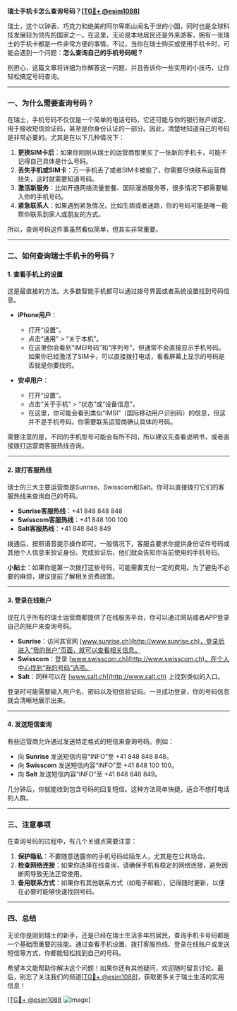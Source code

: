 **瑞士手机卡怎么查询号码？[[TG💪+ @esim1088](https://t.me/s/esim1088)]**

瑞士，这个以钟表、巧克力和绝美的阿尔卑斯山闻名于世的小国，同时也是全球科技发展较为领先的国家之一。在这里，无论是本地居民还是外来游客，拥有一张瑞士的手机卡都是一件非常方便的事情。不过，当你在瑞士购买或使用手机卡时，可能会遇到一个问题：**怎么查询自己的手机号码呢？**

别担心，这篇文章将详细为你解答这一问题，并且告诉你一些实用的小技巧，让你轻松搞定号码查询。

---

### **一、为什么需要查询号码？**

在瑞士，手机号码不仅仅是一个简单的电话号码，它还可能与你的银行账户绑定、用于接收短信验证码，甚至是你身份认证的一部分。因此，清楚地知道自己的号码是非常必要的。尤其是在以下几种情况下：

1. **更换SIM卡后**：如果你刚刚从瑞士的运营商那里买了一张新的手机卡，可能不记得自己具体是什么号码。
2. **丢失手机或SIM卡**：万一手机丢了或者SIM卡被偷了，你需要尽快联系运营商挂失，这时就需要知道号码。
3. **激活新服务**：比如开通网络流量套餐、国际漫游服务等，很多情况下都需要输入你的手机号码。
4. **紧急联系人**：如果遇到紧急情况，比如生病或者迷路，你的号码可能是唯一能帮你联系到家人或朋友的方式。

所以，查询号码这件事虽然看似简单，但其实非常重要。

---

### **二、如何查询瑞士手机卡的号码？**

#### **1. 查看手机上的设置**
这是最直接的方法。大多数智能手机都可以通过拨号界面或者系统设置找到号码信息。

- **iPhone用户**：
  - 打开“设置”。
  - 点击“通用” > “关于本机”。
  - 在这里你会看到“IMEI号码”和“序列号”，但通常不会直接显示手机号码。如果你已经激活了SIM卡，可以直接拨打电话，看看屏幕上显示的号码是否就是你要找的。

- **安卓用户**：
  - 打开“设置”。
  - 点击“关于手机” > “状态”或“设备信息”。
  - 在这里，你可能会看到类似“IMSI”（国际移动用户识别码）的信息，但这并不是手机号码。你需要联系运营商确认具体的号码。

需要注意的是，不同的手机型号可能会有所不同，所以建议先查看说明书，或者直接拨打运营商客服热线咨询。

---

#### **2. 拨打客服热线**
瑞士的三大主要运营商是Sunrise、Swisscom和Salt。你可以直接拨打它们的客服热线来查询自己的号码。

- **Sunrise客服热线**：+41 848 848 848  
- **Swisscom客服热线**：+41 848 100 100  
- **Salt客服热线**：+41 848 848 849  

拨通后，按照语音提示操作即可。一般情况下，客服会要求你提供身份证件号码或其他个人信息来验证身份。完成验证后，他们就会告知你当前使用的手机号码。

**小贴士**：如果你是第一次拨打这些号码，可能需要支付一定的费用。为了避免不必要的麻烦，建议提前了解相关资费政策。

---

#### **3. 登录在线账户**
现在几乎所有的瑞士运营商都提供了在线服务平台，你可以通过网站或者APP登录自己的账户来查询号码。

- **Sunrise**：访问其官网 [www.sunrise.ch](http://www.sunrise.ch)，登录后进入“我的账户”页面，就可以查看相关信息。
- **Swisscom**：登录 [www.swisscom.ch](http://www.swisscom.ch)，在个人中心找到“我的号码”选项。
- **Salt**：同样可以在 [www.salt.ch](http://www.salt.ch) 上找到类似的入口。

登录时可能需要输入用户名、密码以及短信验证码。一旦成功登录，你的号码信息就会清晰地展示出来。

---

#### **4. 发送短信查询**
有些运营商允许通过发送特定格式的短信来查询号码。例如：

- 向 **Sunrise** 发送短信内容“INFO”至 +41 848 848 848。
- 向 **Swisscom** 发送短信内容“INFO”至 +41 848 100 100。
- 向 **Salt** 发送短信内容“INFO”至 +41 848 848 849。

几分钟后，你就能收到包含号码的回复短信。这种方法简单快捷，适合不想打电话的人群。

---

### **三、注意事项**

在查询号码的过程中，有几个关键点需要注意：

1. **保护隐私**：不要随意透露你的手机号码给陌生人，尤其是在公共场合。
2. **检查网络连接**：如果你选择在线查询，请确保手机有稳定的网络连接，避免因断网导致无法正常使用。
3. **备用联系方式**：如果你有其他联系方式（如电子邮箱），记得随时更新，以便在必要时能够快速找回号码。

---

### **四、总结**

无论你是刚到瑞士的新手，还是已经在瑞士生活多年的居民，查询手机卡号码都是一个基础而重要的技能。通过查看手机设置、拨打客服热线、登录在线账户或发送短信等方式，你都能轻松找到自己的号码。

希望本文能帮助你解决这个问题！如果你还有其他疑问，欢迎随时留言讨论。最后，别忘了关注我们的频道[[TG💪+ @esim1088](https://t.me/s/esim1088)]，获取更多关于瑞士生活的实用信息！

[[TG💪+ @esim1088](https://t.me/s/esim1088) ![Image](https://i.postimg.cc/4NQfJmqS/Snipaste-2025-05-13-00-14-12.png)]